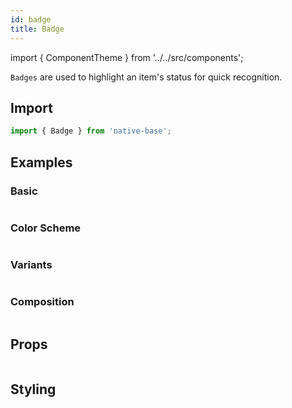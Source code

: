 ```yaml
---
id: badge
title: Badge
---
```


import { ComponentTheme } from '../../src/components';

`Badges` are used to highlight an item's status for quick recognition.

## Import

```jsx
import { Badge } from 'native-base';
```

## Examples

### Basic

```ComponentSnackPlayer path=components,composites,Badge,usage.tsx

```

### Color Scheme

```ComponentSnackPlayer path=components,composites,Badge,color.tsx

```

### Variants

```ComponentSnackPlayer path=components,composites,Badge,variants.tsx

```

### Composition

```ComponentSnackPlayer path=components,composites,Badge,composition.tsx

```

## Props

```ComponentPropTable path=composites,Badge,index.tsx

```

## Styling

<ComponentTheme name="badge" />
